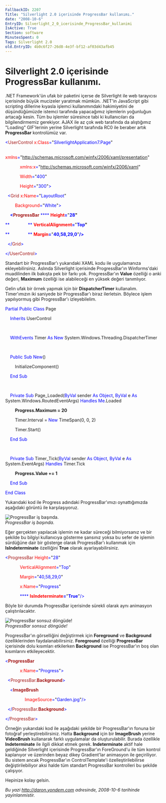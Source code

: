 ```yaml
---
FallbackID: 2207
Title: "Silverlight 2.0 içerisinde ProgressBar kullanımı."
date: "2008-10-6"
EntryID: Silverlight_2_0_icerisinde_ProgressBar_kullanimi
IsActive: True
Section: software
MinutesSpent: 0
Tags: Silverlight 2.0
old.EntryID: 4b0c6f27-26d8-4e3f-bf12-af03d43afb45
---
```

# Silverlight 2.0 içerisinde ProgressBar kullanımı.
.NET Framework'ün ufak bir paketini içerse de Silverlight ile web
tarayıcısı içerisinde büyük mucizeler yaratmak mümkün. .NET'in
JavaScript gibi scripting dillerine kıyasla işlemci kullanımındaki
hakimiyetini de düşündüğümüzde istemci tarafında yapacağımız işlemlerin
yoğunluğun artacağı kesin. Tüm bu işlemler süresince tabi ki
kullanıcıları da bilgilendirmemiz gerekiyor. AJAX ile az çok web
tarafında da alıştığımız "Loading" GIF'lerinin yerine Silverlight
tarafında RC0 ile beraber artık **ProgressBar** kontrolümüz var.

<span style="color: blue;">\<</span><span
style="color: #a31515;">UserControl</span><span style="color: blue;">
</span><span style="color: red;">x:Class</span><span
style="color: blue;">=</span>"<span
style="color: blue;">SilverlightApplication7.Page</span>"

<span style="color: blue;">            </span><span
style="color: red;">xmlns</span><span
style="color: blue;">=</span>"<span
style="color: blue;">http://schemas.microsoft.com/winfx/2006/xaml/presentation</span>"

<span style="color: blue;">            </span><span
style="color: red;">xmlns:x</span><span
style="color: blue;">=</span>"<span
style="color: blue;">http://schemas.microsoft.com/winfx/2006/xaml</span>"

<span style="color: blue;">            </span><span
style="color: red;">Width</span><span
style="color: blue;">=</span>"<span style="color: blue;">400</span>"

<span style="color: blue;">            </span><span
style="color: red;">Height</span><span
style="color: blue;">=</span>"<span
style="color: blue;">300</span>"<span style="color: blue;">\></span>

<span style="color: blue;">  \<</span><span
style="color: #a31515;">Grid</span><span style="color: blue;">
</span><span style="color: red;">x:Name</span><span
style="color: blue;">=</span>"<span
style="color: blue;">LayoutRoot</span>"

<span style="color: blue;">        </span><span
style="color: red;">Background</span><span
style="color: blue;">=</span>"<span
style="color: blue;">White</span>"<span style="color: blue;">\></span>

<span style="color: blue;">    **\<**</span><span
style="color: #a31515;">**ProgressBar**</span><span
style="color: blue;"> **** </span><span
style="color: red;">**Height**</span><span
style="color: blue;">**=**</span>"<span
style="color: blue;">**28**</span>**"**

<span style="color: blue;">**               ** </span><span
style="color: red;">**VerticalAlignment**</span><span
style="color: blue;">**=**</span>"<span
style="color: blue;">**Top**</span>**"**

<span style="color: blue;">**               ** </span><span
style="color: red;">**Margin**</span><span
style="color: blue;">**=**</span>"<span
style="color: blue;">**40,58,29,0**</span>"<span
style="color: blue;">**/\>**</span>

<span style="color: blue;">  \</</span><span
style="color: #a31515;">Grid</span><span style="color: blue;">\></span>

<span style="color: blue;">\</</span><span
style="color: #a31515;">UserControl</span><span
style="color: blue;">\></span>

Standart bir ProgressBar'ı yukarıdaki XAML kodu ile uygulamanıza
ekleyebilirsiniz. Aslında Silverlight içerisinde ProgressBar'ın
Winforms'daki muadilinden ilk bakışta pek bir farkı yok. ProgressBar'ın
**Value** özelliği o anki değeri, **Maximum** özelliği ise alabileceği
en yüksek değeri tanımlıyor.

Gelin ufak bir örnek yapmak için bir **DispatcherTimer** kullanalım.
Timer'ımızın iki saniyede bir ProgressBar'ı biraz ilerletsin. Böylece
işlem yapılıyormuş gibi ProgressBar'ı izleyebilelim.

<span style="color: blue;">Partial</span> <span
style="color: blue;">Public</span> <span
style="color: blue;">Class</span> Page

    <span style="color: blue;">Inherits</span> UserControl

 

    <span style="color: blue;">WithEvents</span> Timer <span
style="color: blue;">As</span> <span style="color: blue;">New</span>
System.Windows.Threading.DispatcherTimer

 

    <span style="color: blue;">Public</span> <span
style="color: blue;">Sub</span> <span style="color: blue;">New</span>()

        InitializeComponent()

    <span style="color: blue;">End</span> <span
style="color: blue;">Sub</span>

 

    <span style="color: blue;">Private</span> <span
style="color: blue;">Sub</span> Page\_Loaded(<span
style="color: blue;">ByVal</span> sender <span
style="color: blue;">As</span> <span style="color: blue;">Object</span>,
<span style="color: blue;">ByVal</span> e <span
style="color: blue;">As</span> System.Windows.RoutedEventArgs) <span
style="color: blue;">Handles</span> <span
style="color: blue;">Me</span>.Loaded

        **Progress.Maximum = 20**

        Timer.Interval = <span style="color: blue;">New</span>
TimeSpan(0, 0, 2)

        Timer.Start()

    <span style="color: blue;">End</span> <span
style="color: blue;">Sub</span>

 

    <span style="color: blue;">Private</span> <span
style="color: blue;">Sub</span> Timer\_Tick(<span
style="color: blue;">ByVal</span> sender <span
style="color: blue;">As</span> <span style="color: blue;">Object</span>,
<span style="color: blue;">ByVal</span> e <span
style="color: blue;">As</span> System.EventArgs) <span
style="color: blue;">Handles</span> Timer.Tick

        **Progress.Value += 1**

    <span style="color: blue;">End</span> <span
style="color: blue;">Sub</span>

<span style="color: blue;">End</span> <span
style="color: blue;">Class</span>

Yukarıdaki kod ile Progress adındaki ProgressBar'ımızı oynattığımızda
aşağıdaki görüntü ile karşılaşıyoruz.

![ProgressBar iş
başında.](media/Silverlight_2_0_icerisinde_ProgressBar_kullanimi/05102008_1.png)\
*ProgressBar iş başında.*

Eğer gerçekten yapılacak işlemin ne kadar süreceği bilmiyorsanız ve bir
şekilde bu bilgiyi kullanıcıya gösterme şansınız yoksa bu sefer de
işlemin sürdüğüne dair bir gösterge olarak ProgressBar'ı kullanmak için
**IsIndeterminate** özelliğini **True** olarak ayarlayabilirsiniz.

<span style="color: blue;">\<</span><span
style="color: #a31515;">ProgressBar</span><span style="color: blue;">
</span><span style="color: red;">Height</span><span
style="color: blue;">=</span>"<span style="color: blue;">28</span>"

<span style="color: blue;">            </span><span
style="color: red;">VerticalAlignment</span><span
style="color: blue;">=</span>"<span style="color: blue;">Top</span>"

<span style="color: blue;">            </span><span
style="color: red;">Margin</span><span
style="color: blue;">=</span>"<span
style="color: blue;">40,58,29,0</span>"

<span style="color: blue;">            </span><span
style="color: red;">x:Name</span><span
style="color: blue;">=</span>"<span
style="color: blue;">Progress</span>"

<span style="color: blue;">            **** </span><span
style="color: red;">**IsIndeterminate**</span><span
style="color: blue;">**=**</span>"<span
style="color: blue;">**True**</span>"<span
style="color: blue;">/\></span>

Böyle bir durumda ProgressBar içerisinde sürekli olarak aynı animasyon
çalıştırılacaktır.

![ProgressBar sonsuz
döngüde!](media/Silverlight_2_0_icerisinde_ProgressBar_kullanimi/05102008_2.png)\
*ProgressBar sonsuz döngüde!*

ProgressBar'ın görselliğini değiştirmek için **Foreground** ve
**Background** özelliklerinden faydalanabilirsiniz. **Foreground**
özelliği **ProgressBar** içerisinde dolu kısımları etkilerken
**Background** ise ProgressBar'ın boş olan kısımlarını etkileyecektir.

<span style="color: blue;">\<</span><span
style="color: #a31515;">**ProgressBar**</span><span
style="color: blue;"> </span>

<span style="color: blue;">            </span><span
style="color: red;">x:Name</span><span
style="color: blue;">=</span>"<span
style="color: blue;">Progress</span>"<span
style="color: blue;">\></span>

<span style="color: blue;">  \<</span><span
style="color: #a31515;">ProgressBar.**Background**</span><span
style="color: blue;">\></span>

<span style="color: blue;">    \<</span><span
style="color: #a31515;">**ImageBrush**</span><span style="color: blue;">
</span>

<span style="color: blue;">                </span><span
style="color: red;">ImageSource</span><span
style="color: blue;">=</span>"<span
style="color: blue;">Garden.jpg</span>"<span
style="color: blue;">/\></span>

<span style="color: blue;">  \</</span><span
style="color: #a31515;">ProgressBar.**Background**</span><span
style="color: blue;">\></span>

<span style="color: blue;">\</</span><span
style="color: #a31515;">ProgressBar</span><span
style="color: blue;">\></span>

Örneğin yukarıdaki kod ile aşağıdaki şekilde bir ProgressBar'ın fonuna
bir fotoğraf yerleştirebilirsiniz. Hatta **Background** için bir
**ImageBrush** yerine **VideoBrush** kullanarak farklı uygulamalar da
oluşturulabilir. Burada özellikle **Indeterminate** ile ilgili dikkat
etmek gerek. **Indeterminate** aktif hale geldiğinde Silverlight
içerisinde ProgressBar'ın ForeGround'u ile tüm kontrol kaplanıyor ve
üzerinden beyaz dikey Gradient'lar animasyon ile geçiriliyor. Bu sistem
ancak ProgressBar'ın ControlTemplate'i özelleştirilebilirse
değiştirilebiliyor aksi halde tüm standart ProgressBar kontrolleri bu
şekilde çalışıyor.

Hepinize kolay gelsin.



*Bu yazi http://daron.yondem.com adresinde, 2008-10-6 tarihinde yayinlanmistir.*
